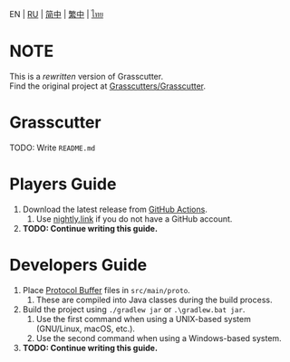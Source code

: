 EN | [RU](README_ru-RU.md) | [简中](README_zh-CN.md) | [繁中](README_zh-TW.md) | [ไทย](README_th-TH.md)

# NOTE
This is a *rewritten* version of Grasscutter.\
Find the original project at [Grasscutters/Grasscutter](https://github.com/Grasscutters/Grasscutter).

# Grasscutter
TODO: Write `README.md`

# Players Guide
1. Download the latest release from [GitHub Actions](https://github.com/KingRainbow44/Grasscutter-Rewrite/actions).
   1. Use [nightly.link](https://nightly.link/KingRainbow44/Grasscutter-Rewrite/workflows/build/main/Grasscutter.zip) if you do not have a GitHub account.
2. **TODO: Continue writing this guide.**

# Developers Guide
1. Place [Protocol Buffer](https://developers.google.com/protocol-buffers) files in `src/main/proto`. 
   1. These are compiled into Java classes during the build process.
2. Build the project using `./gradlew jar` or `.\gradlew.bat jar`.
   1. Use the first command when using a UNIX-based system (GNU/Linux, macOS, etc.).
   2. Use the second command when using a Windows-based system.
3. **TODO: Continue writing this guide.**